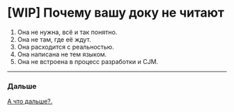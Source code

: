 # [WIP] Почему вашу доку не читают

1. Она не нужна, всё и так понятно.
2. Она не там, где её ждут.
3. Она расходится с реальностью. 
4. Она написана не тем языком.
5. Она не встроена в процесс разработки и CJM.

---

### Дальше

[А что дальше?.](%5BWIP%5D%20%D0%9F%D0%BE%D1%87%D0%B5%D0%BC%D1%83%20%D0%B2%D0%B0%D1%88%D1%83%20%D0%B4%D0%BE%D0%BA%D1%83%20%D0%BD%D0%B5%20%D1%87%D0%B8%D1%82%D0%B0%D1%8E%D1%82%20556a8a1f57844819b49a250fa46e6750/%D0%90%20%D1%87%D1%82%D0%BE%20%D0%B4%D0%B0%D0%BB%D1%8C%D1%88%D0%B5%207d394b90bd2d48fb93294b560e90704a.md)